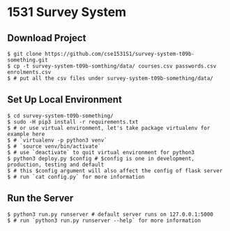 # 1531 Survey System


## Download Project

	$ git clone https://github.com/cse1531S1/survey-system-t09b-something.git
    $ cp -t survey-system-t09b-somthing/data/ courses.csv passwords.csv enrolments.csv  
    $ # put all the csv files under survey-system-t09b-something/data/

## Set Up Local Environment

	$ cd survey-system-t09b-something/
	$ sudo -H pip3 install -r requirements.txt
    $ # or use virtual environment, let's take package virtualenv for example here
    $ # `virtualenv -p python3 venv`
    $ # `source venv/bin/activate`
    $ # use `deactivate` to quit virtual environment for python3
    $ python3 deploy.py $config # $config is one in development, production, testing and default
    $ # this $config argument will also affect the config of flask server
    $ # run `cat config.py` for more information

## Run the Server

	$ python3 run.py runserver # default server runs on 127.0.0.1:5000
    $ # run `python3 run.py runserver --help` for more information
